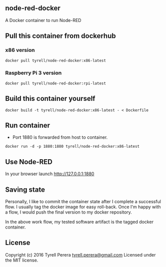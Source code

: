 ## node-red-docker
A Docker container to run Node-RED

## Pull this container from dockerhub

### x86 version

`docker pull tyrell/node-red-docker:x86-latest`

### Raspberry Pi 3 version

`docker pull tyrell/node-red-docker:rpi-latest` 

## Build this container yourself
`docker build -t tyrell/node-red-docker:x86-latest - < Dockerfile`

## Run container

- Port 1880 is forwarded from host to container.

`docker run -d -p 1880:1880 tyrell/node-red-docker:x86-latest`

## Use Node-RED

In your browser launch http://127.0.0.1:1880

## Saving state

Personally, I like to commit the container state after I complete a successful flow. I usually tag the docker image for easy roll-back. Once I'm happy with a flow, I would push the final version to my docker repository. 

In the above work flow, my tested software artifact is the tagged docker container. 


## License
Copyright (c) 2016 Tyrell Perera <tyrell.perera@gmail.com>
Licensed under the MIT license.

